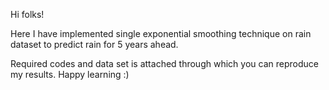 Hi folks!

Here I have implemented single exponential smoothing technique on rain dataset to predict rain for 5 years ahead. 

Required codes and data set is attached through which you can reproduce my results. Happy learning :)
